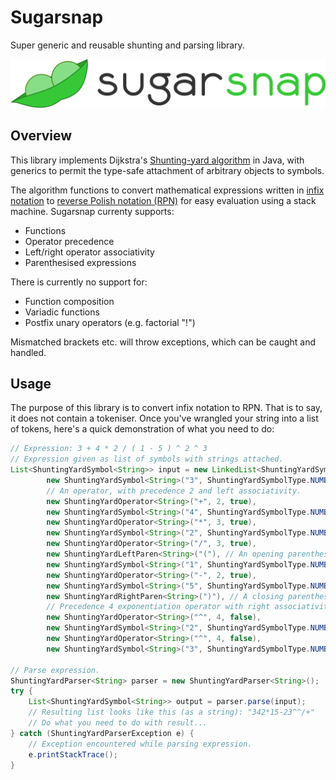 # Sugarsnap
Super generic and reusable shunting and parsing library.

![Logo](assets/logo-text-h.svg)

## Overview
This library implements Dijkstra's [Shunting-yard algorithm](https://en.wikipedia.org/wiki/Shunting-yard_algorithm) in Java, with generics to permit the type-safe attachment of arbitrary objects to symbols.

The algorithm functions to convert mathematical expressions written in [infix notation](https://en.wikipedia.org/wiki/Infix_notation) to [reverse Polish notation (RPN)](https://en.wikipedia.org/wiki/Reverse_Polish_notation) for easy evaluation using a stack machine. Sugarsnap currenty supports:
* Functions
* Operator precedence
* Left/right operator associativity
* Parenthesised expressions

There is currently no support for:
* Function composition
* Variadic functions
* Postfix unary operators (e.g. factorial "!")

Mismatched brackets etc. will throw exceptions, which can be caught and handled.

## Usage
The purpose of this library is to convert infix notation to RPN. That is to say, it does not contain a tokeniser. Once you've wrangled your string into a list of tokens, here's a quick demonstration of what you need to do:

```java
// Expression: 3 + 4 * 2 / ( 1 - 5 ) ^ 2 ^ 3
// Expression given as list of symbols with strings attached.
List<ShuntingYardSymbol<String>> input = new LinkedList<ShuntingYardSymbol<String>>(Arrays.asList(
        new ShuntingYardSymbol<String>("3", ShuntingYardSymbolType.NUMBER), // A number.
        // An operator, with precedence 2 and left associativity.
        new ShuntingYardOperator<String>("+", 2, true),
        new ShuntingYardSymbol<String>("4", ShuntingYardSymbolType.NUMBER),
        new ShuntingYardOperator<String>("*", 3, true),
        new ShuntingYardSymbol<String>("2", ShuntingYardSymbolType.NUMBER),
        new ShuntingYardOperator<String>("/", 3, true),
        new ShuntingYardLeftParen<String>("("), // An opening parenthesis.
        new ShuntingYardSymbol<String>("1", ShuntingYardSymbolType.NUMBER),
        new ShuntingYardOperator<String>("-", 2, true),
        new ShuntingYardSymbol<String>("5", ShuntingYardSymbolType.NUMBER),
        new ShuntingYardRightParen<String>(")"), // A closing parenthesis.
        // Precedence 4 exponentiation operator with right associativity.
        new ShuntingYardOperator<String>("^", 4, false), 
        new ShuntingYardSymbol<String>("2", ShuntingYardSymbolType.NUMBER),
        new ShuntingYardOperator<String>("^", 4, false),
        new ShuntingYardSymbol<String>("3", ShuntingYardSymbolType.NUMBER)));
        
// Parse expression.
ShuntingYardParser<String> parser = new ShuntingYardParser<String>();
try {
    List<ShuntingYardSymbol<String>> output = parser.parse(input);
    // Resulting list looks like this (as a string): "342*15-23^^/+"
    // Do what you need to do with result...
} catch (ShuntingYardParserException e) {
    // Exception encountered while parsing expression.
    e.printStackTrace();
} 
```
